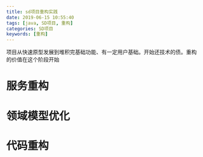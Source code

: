 ```yaml
---
title: sd项目重构实践
date: 2019-06-15 10:55:40
tags: [java, SD项目, 重构]
categories: SD项目
keywords: [重构]
---
```


项目从快速原型发展到堆积完基础功能、有一定用户基础。开始还技术的债。重构的价值在这个阶段开始



# 服务重构


# 领域模型优化


# 代码重构


<!-- more -->

